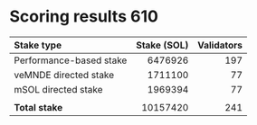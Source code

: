# Scoring results 610

| Stake type              | Stake (SOL)    | Validators     |
|:------------------------|---------------:|---------------:|
| Performance-based stake | 6476926        | 197            |
| veMNDE directed stake   | 1711100        | 77             |
| mSOL directed stake     | 1969394        | 77             |
|                         |                |                |
| **Total stake**         | 10157420       | 241            |
